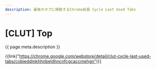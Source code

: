 ```yaml
---
description: 最後のタブに移動するChrome拡張 Cycle Last Used Tabs
---
```


# [CLUT] Top

{{ page.meta.description }}

{{link("https://chrome.google.com/webstore/detail/clut-cycle-last-used-tabs/cobieddmkhhnbeldhncnfcgcaccmehgn")}}


